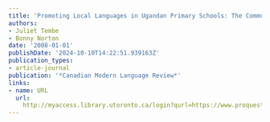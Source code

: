 ```yaml
---
title: 'Promoting Local Languages in Ugandan Primary Schools: The Community as Stakeholder'
authors:
- Juliet Tembe
- Bonny Norton
date: '2008-01-01'
publishDate: '2024-10-10T14:22:51.939163Z'
publication_types:
- article-journal
publication: '*Canadian Modern Language Review*'
links:
- name: URL
  url: 
    http://myaccess.library.utoronto.ca/login?qurl=https://www.proquest.com/docview/61973447?accountid=14771&bdid=38382&_bd=lBiToRK3RAicdAc13usgb3QFvHc%3D
---
```

